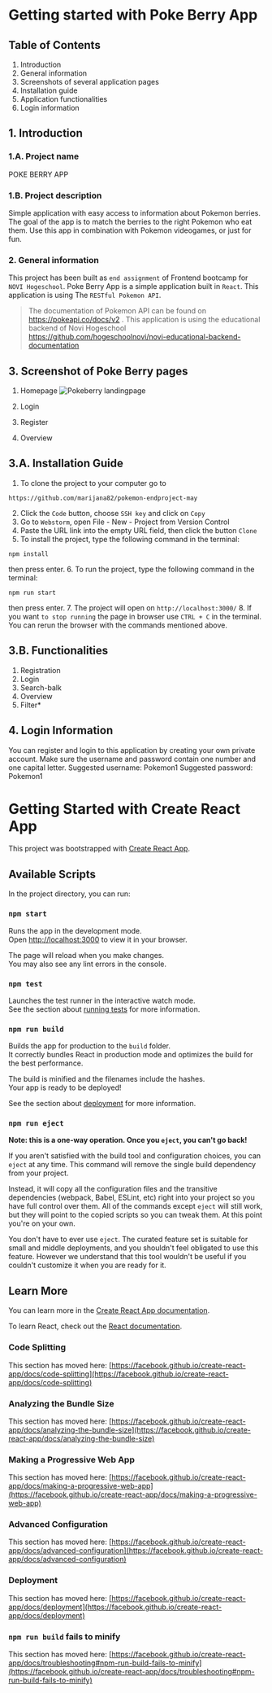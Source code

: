 # Getting started with Poke Berry App

## Table of Contents
1. Introduction
2. General information
3. Screenshots of several application pages
4. Installation guide
5. Application functionalities
6. Login information

## **1. Introduction**

### **1.A. Project name**
POKE BERRY APP

### **1.B. Project description**

Simple application with easy access to information about Pokemon berries. The goal of the app is to match the berries to the right Pokemon who eat them. Use this app in combination with Pokemon videogames, or just for fun.

### **2. General information**

This project has been built as `end assignment` of Frontend bootcamp for `NOVI Hogeschool`.
Poke Berry App is a simple application built in `React`.
This application is using The `RESTful Pokemon API`. 
>The documentation of Pokemon API can be found on https://pokeapi.co/docs/v2 .
>This application is using the educational backend of Novi Hogeschool https://github.com/hogeschoolnovi/novi-educational-backend-documentation

## **3. Screenshot of Poke Berry pages**
1. Homepage
   ![Pokeberry landingpage](assets/screenshots/landing-page.png)
2. Login
   
3. Register
   
4. Overview
   


## 3.A. Installation Guide

1. To clone the project to your computer go to 
```
https://github.com/marijana82/pokemon-endproject-may
```

2. Click the `Code` button, choose `SSH key` and click on `Copy`
3. Go to `Webstorm`, open File - New - Project from Version Control
4. Paste the URL link into the empty URL field, then click the button `Clone`
5. To install the project, type the following command in the terminal:
```
npm install
```
then press enter.
6. To run the project, type the following command in the terminal:
```
npm run start 
```
then press enter.
7. The project will open on `http://localhost:3000/`
8. If you want `to stop running` the page in browser use `CTRL + C` in the terminal. You can rerun the browser with the commands mentioned above. 


## 3.B. Functionalities
1. Registration
2. Login
3. Search-balk
4. Overview
5. Filter*


## 4. Login Information
You can register and login to this application by creating your own private account.
Make sure the username and password contain one number and one capital letter.
Suggested username: Pokemon1
Suggested password: Pokemon1






# Getting Started with Create React App

This project was bootstrapped with [Create React App](https://github.com/facebook/create-react-app).

## Available Scripts

In the project directory, you can run:

### `npm start`

Runs the app in the development mode.\
Open [http://localhost:3000](http://localhost:3000) to view it in your browser.

The page will reload when you make changes.\
You may also see any lint errors in the console.

### `npm test`

Launches the test runner in the interactive watch mode.\
See the section about [running tests](https://facebook.github.io/create-react-app/docs/running-tests) for more information.

### `npm run build`

Builds the app for production to the `build` folder.\
It correctly bundles React in production mode and optimizes the build for the best performance.

The build is minified and the filenames include the hashes.\
Your app is ready to be deployed!

See the section about [deployment](https://facebook.github.io/create-react-app/docs/deployment) for more information.

### `npm run eject`

**Note: this is a one-way operation. Once you `eject`, you can't go back!**

If you aren't satisfied with the build tool and configuration choices, you can `eject` at any time. This command will remove the single build dependency from your project.

Instead, it will copy all the configuration files and the transitive dependencies (webpack, Babel, ESLint, etc) right into your project so you have full control over them. All of the commands except `eject` will still work, but they will point to the copied scripts so you can tweak them. At this point you're on your own.

You don't have to ever use `eject`. The curated feature set is suitable for small and middle deployments, and you shouldn't feel obligated to use this feature. However we understand that this tool wouldn't be useful if you couldn't customize it when you are ready for it.

## Learn More

You can learn more in the [Create React App documentation](https://facebook.github.io/create-react-app/docs/getting-started).

To learn React, check out the [React documentation](https://reactjs.org/).

### Code Splitting

This section has moved here: [https://facebook.github.io/create-react-app/docs/code-splitting](https://facebook.github.io/create-react-app/docs/code-splitting)

### Analyzing the Bundle Size

This section has moved here: [https://facebook.github.io/create-react-app/docs/analyzing-the-bundle-size](https://facebook.github.io/create-react-app/docs/analyzing-the-bundle-size)

### Making a Progressive Web App

This section has moved here: [https://facebook.github.io/create-react-app/docs/making-a-progressive-web-app](https://facebook.github.io/create-react-app/docs/making-a-progressive-web-app)

### Advanced Configuration

This section has moved here: [https://facebook.github.io/create-react-app/docs/advanced-configuration](https://facebook.github.io/create-react-app/docs/advanced-configuration)

### Deployment

This section has moved here: [https://facebook.github.io/create-react-app/docs/deployment](https://facebook.github.io/create-react-app/docs/deployment)

### `npm run build` fails to minify

This section has moved here: [https://facebook.github.io/create-react-app/docs/troubleshooting#npm-run-build-fails-to-minify](https://facebook.github.io/create-react-app/docs/troubleshooting#npm-run-build-fails-to-minify)
